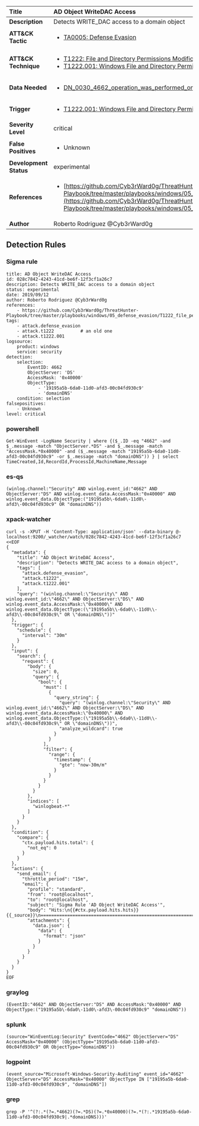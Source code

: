 | Title                    | AD Object WriteDAC Access       |
|:-------------------------|:------------------|
| **Description**          | Detects WRITE_DAC access to a domain object |
| **ATT&amp;CK Tactic**    |  <ul><li>[TA0005: Defense Evasion](https://attack.mitre.org/tactics/TA0005)</li></ul>  |
| **ATT&amp;CK Technique** | <ul><li>[T1222: File and Directory Permissions Modification](https://attack.mitre.org/techniques/T1222)</li><li>[T1222.001: Windows File and Directory Permissions Modification](https://attack.mitre.org/techniques/T1222/001)</li></ul>  |
| **Data Needed**          | <ul><li>[DN_0030_4662_operation_was_performed_on_an_object](../Data_Needed/DN_0030_4662_operation_was_performed_on_an_object.md)</li></ul>  |
| **Trigger**              | <ul><li>[T1222.001: Windows File and Directory Permissions Modification](../Triggers/T1222.001.md)</li></ul>  |
| **Severity Level**       | critical |
| **False Positives**      | <ul><li>Unknown</li></ul>  |
| **Development Status**   | experimental |
| **References**           | <ul><li>[https://github.com/Cyb3rWard0g/ThreatHunter-Playbook/tree/master/playbooks/windows/05_defense_evasion/T1222_file_permissions_modification/ad_replication_user_backdoor.md](https://github.com/Cyb3rWard0g/ThreatHunter-Playbook/tree/master/playbooks/windows/05_defense_evasion/T1222_file_permissions_modification/ad_replication_user_backdoor.md)</li></ul>  |
| **Author**               | Roberto Rodriguez @Cyb3rWard0g |


## Detection Rules

### Sigma rule

```
title: AD Object WriteDAC Access
id: 028c7842-4243-41cd-be6f-12f3cf1a26c7
description: Detects WRITE_DAC access to a domain object
status: experimental
date: 2019/09/12
author: Roberto Rodriguez @Cyb3rWard0g
references:
    - https://github.com/Cyb3rWard0g/ThreatHunter-Playbook/tree/master/playbooks/windows/05_defense_evasion/T1222_file_permissions_modification/ad_replication_user_backdoor.md
tags:
    - attack.defense_evasion
    - attack.t1222          # an old one
    - attack.t1222.001
logsource:
    product: windows
    service: security
detection:
    selection: 
        EventID: 4662
        ObjectServer: 'DS'
        AccessMask: '0x40000'
        ObjectType:
            - '19195a5b-6da0-11d0-afd3-00c04fd930c9'
            - 'domainDNS'
    condition: selection
falsepositives:
    - Unknown
level: critical

```





### powershell
    
```
Get-WinEvent -LogName Security | where {($_.ID -eq "4662" -and $_.message -match "ObjectServer.*DS" -and $_.message -match "AccessMask.*0x40000" -and ($_.message -match "19195a5b-6da0-11d0-afd3-00c04fd930c9" -or $_.message -match "domainDNS")) } | select TimeCreated,Id,RecordId,ProcessId,MachineName,Message
```


### es-qs
    
```
(winlog.channel:"Security" AND winlog.event_id:"4662" AND ObjectServer:"DS" AND winlog.event_data.AccessMask:"0x40000" AND winlog.event_data.ObjectType:("19195a5b\-6da0\-11d0\-afd3\-00c04fd930c9" OR "domainDNS"))
```


### xpack-watcher
    
```
curl -s -XPUT -H 'Content-Type: application/json' --data-binary @- localhost:9200/_watcher/watch/028c7842-4243-41cd-be6f-12f3cf1a26c7 <<EOF
{
  "metadata": {
    "title": "AD Object WriteDAC Access",
    "description": "Detects WRITE_DAC access to a domain object",
    "tags": [
      "attack.defense_evasion",
      "attack.t1222",
      "attack.t1222.001"
    ],
    "query": "(winlog.channel:\"Security\" AND winlog.event_id:\"4662\" AND ObjectServer:\"DS\" AND winlog.event_data.AccessMask:\"0x40000\" AND winlog.event_data.ObjectType:(\"19195a5b\\-6da0\\-11d0\\-afd3\\-00c04fd930c9\" OR \"domainDNS\"))"
  },
  "trigger": {
    "schedule": {
      "interval": "30m"
    }
  },
  "input": {
    "search": {
      "request": {
        "body": {
          "size": 0,
          "query": {
            "bool": {
              "must": [
                {
                  "query_string": {
                    "query": "(winlog.channel:\"Security\" AND winlog.event_id:\"4662\" AND ObjectServer:\"DS\" AND winlog.event_data.AccessMask:\"0x40000\" AND winlog.event_data.ObjectType:(\"19195a5b\\-6da0\\-11d0\\-afd3\\-00c04fd930c9\" OR \"domainDNS\"))",
                    "analyze_wildcard": true
                  }
                }
              ],
              "filter": {
                "range": {
                  "timestamp": {
                    "gte": "now-30m/m"
                  }
                }
              }
            }
          }
        },
        "indices": [
          "winlogbeat-*"
        ]
      }
    }
  },
  "condition": {
    "compare": {
      "ctx.payload.hits.total": {
        "not_eq": 0
      }
    }
  },
  "actions": {
    "send_email": {
      "throttle_period": "15m",
      "email": {
        "profile": "standard",
        "from": "root@localhost",
        "to": "root@localhost",
        "subject": "Sigma Rule 'AD Object WriteDAC Access'",
        "body": "Hits:\n{{#ctx.payload.hits.hits}}{{_source}}\n================================================================================\n{{/ctx.payload.hits.hits}}",
        "attachments": {
          "data.json": {
            "data": {
              "format": "json"
            }
          }
        }
      }
    }
  }
}
EOF

```


### graylog
    
```
(EventID:"4662" AND ObjectServer:"DS" AND AccessMask:"0x40000" AND ObjectType:("19195a5b\-6da0\-11d0\-afd3\-00c04fd930c9" "domainDNS"))
```


### splunk
    
```
(source="WinEventLog:Security" EventCode="4662" ObjectServer="DS" AccessMask="0x40000" (ObjectType="19195a5b-6da0-11d0-afd3-00c04fd930c9" OR ObjectType="domainDNS"))
```


### logpoint
    
```
(event_source="Microsoft-Windows-Security-Auditing" event_id="4662" ObjectServer="DS" AccessMask="0x40000" ObjectType IN ["19195a5b-6da0-11d0-afd3-00c04fd930c9", "domainDNS"])
```


### grep
    
```
grep -P '^(?:.*(?=.*4662)(?=.*DS)(?=.*0x40000)(?=.*(?:.*19195a5b-6da0-11d0-afd3-00c04fd930c9|.*domainDNS)))'
```



